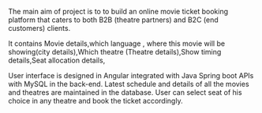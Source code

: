 The main aim of project is to to build an online movie ticket booking platform that caters to both B2B (theatre partners) and B2C (end customers) clients.

  It contains Movie details,which language , where this movie will be showing(city details),Which theatre (Theatre details),Show timing details,Seat allocation details,

 User interface is designed in Angular integrated with Java Spring boot APIs with MySQL in the back-end. 
Latest schedule and details of all the movies and theatres are maintained in the database. 
User can select seat of his choice in any theatre and book the ticket accordingly.	

